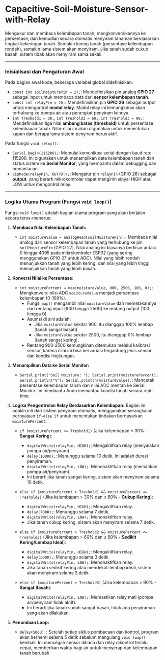 # Capacitive-Soil-Moisture-Sensor-with-Relay
Mengukur dan membaca kelembapan tanah, mengkonversikannya ke persentase, dan kemudian secara otomatis menyiram tanaman berdasarkan tingkat kekeringan tanah. Semakin kering tanah (persentase kelembapan rendah), semakin lama sistem akan menyiram. Jika tanah sudah cukup basah, sistem tidak akan menyiram sama sekali.

---

### Inisialisasi dan Pengaturan Awal

Pada bagian awal kode, beberapa variabel global didefinisikan:

* `const int soilMoisturePin = 27;`: Mendefinisikan pin analog **GPIO 27** sebagai input untuk membaca data dari **sensor kelembapan tanah**.
* `const int relayPin = 26;`: Mendefinisikan pin **GPIO 26** sebagai output untuk mengontrol **modul relay**. Modul relay ini kemungkinan akan terhubung ke pompa air atau perangkat penyiram lainnya.
* `int Treshold1 = 30;`, `int Treshold2 = 60;`, `int Treshold3 = 90;`: Mendefinisikan tiga nilai **ambang batas (threshold)** untuk persentase kelembapan tanah. Nilai-nilai ini akan digunakan untuk menentukan kapan dan berapa lama sistem penyiram harus aktif.

Pada fungsi `void setup()`:

* `Serial.begin(115200);`: Memulai komunikasi serial dengan baud rate 115200. Ini digunakan untuk menampilkan data kelembapan tanah dan status sistem ke **Serial Monitor**, yang membantu dalam debugging dan pemantauan.
* `pinMode(relayPin, OUTPUT);`: Mengatur pin `relayPin` (GPIO 26) sebagai **output**, yang berarti mikrokontroler dapat mengirim sinyal HIGH atau LOW untuk mengontrol relay.

---

### Logika Utama Program (Fungsi `void loop()`)

Fungsi `void loop()` adalah bagian utama program yang akan berjalan secara terus-menerus:

1.  **Membaca Nilai Kelembapan Tanah:**
    * `int moistureValue = analogRead(soilMoisturePin);`: Membaca nilai analog dari sensor kelembapan tanah yang terhubung ke pin `soilMoisturePin` (GPIO 27). Nilai analog ini biasanya berkisar antara 0 hingga 4095 pada mikrokontroler ESP32 (yang sering menggunakan GPIO 27 untuk ADC). Nilai yang lebih rendah menunjukkan tanah yang lebih kering, dan nilai yang lebih tinggi menunjukkan tanah yang lebih basah.

2.  **Konversi Nilai ke Persentase:**
    * `int moisturePercent = map(moistureValue, 900, 2500, 100, 0);`: Mengkonversi nilai ADC `moistureValue` menjadi persentase kelembapan (0-100%).
        * Fungsi `map()` mengambil nilai `moistureValue` dan memetakannya dari rentang input (900 hingga 2500) ke rentang output (100 hingga 0).
        * Asumsi di sini adalah:
            * Jika `moistureValue` sekitar 900, itu dianggap 100% lembap (tanah sangat basah).
            * Jika `moistureValue` sekitar 2500, itu dianggap 0% lembap (tanah sangat kering).
        * Rentang 900-2500 kemungkinan ditemukan melalui kalibrasi sensor, karena nilai ini bisa bervariasi tergantung jenis sensor dan kondisi lingkungan.

3.  **Menampilkan Data ke Serial Monitor:**
    * `Serial.print("Soil Moisture: "); Serial.print(moisturePercent); Serial.println("%"); Serial.println(moistureValue);`: Mencetak persentase kelembapan tanah dan nilai ADC mentah ke Serial Monitor. Ini membantu Anda memantau kondisi tanah secara real-time.

4.  **Logika Pengontrolan Relay Berdasarkan Kelembapan:**
    Bagian ini adalah inti dari sistem penyiram otomatis, menggunakan serangkaian pernyataan `if-else if` untuk menentukan tindakan berdasarkan `moisturePercent`:

    * `if (moisturePercent <= Treshold1)` (Jika kelembapan $\leq$ 30% - **Sangat Kering**):
        * `digitalWrite(relayPin, HIGH);`: Mengaktifkan relay (menyalakan pompa air/penyiram).
        * `delay(10000);`: Menunggu selama 10 detik. Ini adalah durasi penyiraman.
        * `digitalWrite(relayPin, LOW);`: Menonaktifkan relay (mematikan pompa air/penyiram).
        * Ini berarti jika tanah sangat kering, sistem akan menyiram selama 10 detik.

    * `else if (moisturePercent > Treshold1 && moisturePercent <= Treshold2)` (Jika kelembapan > 30% dan $\leq$ 60% - **Cukup Kering**):
        * `digitalWrite(relayPin, HIGH);`: Mengaktifkan relay.
        * `delay(7000);`: Menunggu selama 7 detik.
        * `digitalWrite(relayPin, LOW);`: Menonaktifkan relay.
        * Jika tanah cukup kering, sistem akan menyiram selama 7 detik.

    * `else if (moisturePercent > Treshold2 && moisturePercent <= Treshold3)` (Jika kelembapan > 60% dan $\leq$ 90% - **Sedikit Kering/Lembap Ideal**):
        * `digitalWrite(relayPin, HIGH);`: Mengaktifkan relay.
        * `delay(3000);`: Menunggu selama 3 detik.
        * `digitalWrite(relayPin, LOW);`: Menonaktifkan relay.
        * Jika tanah sedikit kering atau mendekati lembap ideal, sistem akan menyiram selama 3 detik.

    * `else if (moisturePercent > Treshold3)` (Jika kelembapan > 90% - **Sangat Basah**):
        * `digitalWrite(relayPin, LOW);`: Memastikan relay mati (pompa air/penyiram tidak aktif).
        * Ini berarti jika tanah sudah sangat basah, tidak ada penyiraman yang akan dilakukan.

5.  **Penundaan Loop:**
    * `delay(5000);`: Setelah setiap siklus pembacaan dan kontrol, program akan berhenti selama 5 detik sebelum mengulang `void loop()` kembali. Ini mencegah sensor dibaca dan relay dikontrol terlalu cepat, memberikan waktu bagi air untuk menyerap dan kelembapan tanah berubah.
